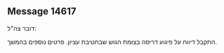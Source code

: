 ## Message 14617

דובר צה"ל:

התקבל דיווח על פיגוע דריסה בצומת הגוש שבחטיבת עציון. פרטים נוספים בהמשך.

